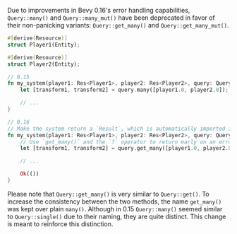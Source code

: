 Due to improvements in Bevy 0.16's error handling capabilities, `Query::many()` and `Query::many_mut()` have been deprecated in favor of their non-panicking variants: `Query::get_many()` and `Query::get_many_mut()`.

```rust
#[derive(Resource)]
struct Player1(Entity);

#[derive(Resource)]
struct Player2(Entity);

// 0.15
fn my_system(player1: Res<Player1>, player2: Res<Player2>, query: Query<&Transform>) {
    let [transform1, transform2] = query.many([player1.0, player2.0]);

    // ...
}

// 0.16
// Make the system return a `Result`, which is automatically imported in Bevy's prelude.
fn my_system(player1: Res<Player1>, player2: Res<Player2>, query: Query<&Transform>) -> Result {
    // Use `get_many()` and the `?` operator to return early on an error.
    let [transform1, transform2] = query.get_many([player1.0, player2.0])?;

    // ...

    Ok(())
}
```

Please note that `Query::get_many()` is very similar to `Query::get()`. To increase the consistency between the two methods, the name `get_many()` was kept over plain `many()`. Although in 0.15 `Query::many()` seemed similar to `Query::single()` due to their naming, they are quite distinct. This change is meant to reinforce this distinction.
